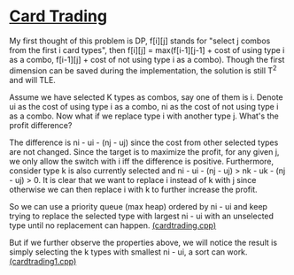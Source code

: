# [Card Trading](https://open.kattis.com/problems/cardtrading)

My first thought of this problem is DP, f[i][j] stands for "select j combos from the first i card types", then f[i][j] = max(f[i-1][j-1] + cost of using type i as a combo, f[i-1][j] + cost of not using type i as a combo). Though the first dimension can be saved during the implementation, the solution is still T<sup>2</sup> and will TLE.

Assume we have selected K types as combos, say one of them is i. Denote ui as the cost of using type i as a combo, ni as the cost of not using type i as a combo. Now what if we replace type i with another type j. What's the profit difference?

The difference is ni - ui - (nj - uj) since the cost from other selected types are not changed. Since the target is to maximize the profit, for any given j, we only allow the switch with i iff the difference is positive. Furthermore, consider type k is also currently selected and ni - ui - (nj - uj) > nk - uk - (nj - uj) > 0. It is clear that we want to replace i instead of k with j since otherwise we can then replace i with k to further increase the profit.

So we can use a priority queue (max heap) ordered by ni - ui and keep trying to replace the selected type with largest ni - ui with an unselected type until no replacement can happen. [(cardtrading.cpp)](cardtrading.cpp)

But if we further observe the properties above, we will notice the result is simply selecting the k types with smallest ni - ui, a sort can work. [(cardtrading1.cpp)](cardtrading1.cpp)